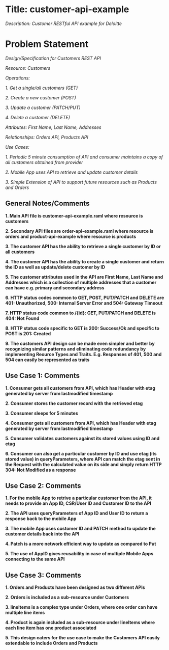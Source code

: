 # Title: customer-api-example
*Description: Customer RESTful API example for Deloitte*

# Problem Statement

*Design/Specification for Customers REST API*

*Resource: Customers*

*Operations:* 

*1. Get a single/all customers (GET)*

*2. Create a new customer (POST)*

*3. Update a customer (PATCH/PUT)* 

*4. Delete a customer (DELETE)*

*Attributes: First Name, Last Name, Addresses*

*Relationships: Orders API, Products API*

*Use Cases:*

*1. Periodic 5 minute consumption of API and consumer maintains a copy of all customers obtained from provider*

*2. Mobile App uses API to retrieve and update customer details*

*3. Simple Extension of API to support future resources such as Products and Orders*

## General Notes/Comments

**1. Main API file is customer-api-example.raml where resource is customers**

**2. Secondary API files are order-api-example.raml where resource is orders and product-api-example where resource is products**

**3. The customer API has the ability to retrieve a single customer by ID or all customers**

**4. The customer API has the ability to create a single customer and return the ID as well as update/delete customer by ID**

**5. The customer attributes used in the API are First Name, Last Name and Addresses which is a collection of multiple addresses that a customer can have e.g. primary and secondary address**

**6. HTTP status codes common to GET, POST, PUT/PATCH and DELETE are 401: Unauthorized, 500: Internal Server Error and 504: Gateway Timeout**

**7. HTTP status code common to /{id}: GET, PUT/PATCH and DELETE is 404: Not Found**

**8. HTTP status code specific to GET is 200: Success/Ok and specific to POST is 201: Created**

**9. The customers API design can be made even simpler and better by recognizing similar patterns and eliminating code redundancy by implementing Reource Types and Traits. E.g. Responses of 401, 500 and 504 can easily be represented as traits**

## Use Case 1: Comments

**1. Consumer gets all customers from API, which has Header with etag generated by server from lastmodified timestamp**

**2. Consumer stores the customer record with the retrieved etag**

**3. Consumer sleeps for 5 minutes**

**4. Consumer gets all customers from API, which has Header with etag generated by server from lastmodified timestamp**

**5. Consumer validates customers against its stored values using ID and etag**

**6. Consumer can also get a particular customer by ID and use etag (its stored value) in queryParameters, where API can match the etag sent in the Request with the calculated value on its side and simply return HTTP 304: Not Modified as a response**

## Use Case 2: Comments

**1. For the mobile App to retrive a particular customer from the API, it needs to provide an App ID, CSR/User ID and Customer ID to the API**

**2. The API uses queryParameters of App ID and User ID to return a response back to the mobile App**

**3. The mobile App uses customer ID and PATCH method to update the customer details back into the API**

**4. Patch is a more network efficient way to update as compared to Put**

**5. The use of AppID gives reusability in case of multiple Mobile Apps connecting to the same API**

## Use Case 3: Comments

**1. Orders and Products have been designed as two different APIs**

**2. Orders is included as a sub-resource under Customers**

**3. lineItems is a complex type under Orders, where one order can have multiple line items**

**4. Product is again included as a sub-resource under lineItems where each line item has one product associated**

**5. This design caters for the use case to make the Customers API easily extendable to include Orders and Products**



